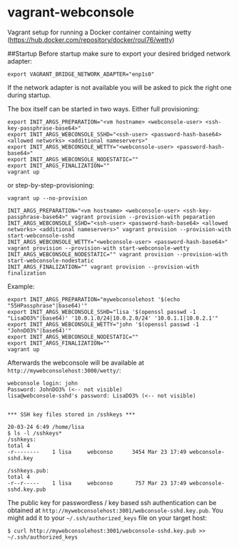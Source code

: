 # vagrant-webconsole
Vagrant setup for running a Docker container containing wetty (https://hub.docker.com/repository/docker/roul76/wetty)

##Startup
Before startup make sure to export your desired bridged network adapter:
```
export VAGRANT_BRIDGE_NETWORK_ADAPTER="enp1s0"
```
If the network adapter is not available you will be asked to pick the right one during startup.

The box itself can be started in two ways.
Either full provisioning:
```
export INIT_ARGS_PREPARATION="<vm hostname> <webconsole-user> <ssh-key-passphrase-base64>"
export INIT_ARGS_WEBCONSOLE_SSHD="<ssh-user> <password-hash-base64> <allowed networks> <additional nameservers>"
export INIT_ARGS_WEBCONSOLE_WETTY="<webconsole-user> <password-hash-base64>"
export INIT_ARGS_WEBCONSOLE_NODESTATIC=""
export INIT_ARGS_FINALIZATION="" 
vagrant up
```
or step-by-step-provisioning:
```
vagrant up --no-provision

INIT_ARGS_PREPARATION="<vm hostname> <webconsole-user> <ssh-key-passphrase-base64>" vagrant provision --provision-with peparation
INIT_ARGS_WEBCONSOLE_SSHD="<ssh-user> <password-hash-base64> <allowed networks> <additional nameservers>" vagrant provision --provision-with start-webconsole-sshd  
INIT_ARGS_WEBCONSOLE_WETTY="<webconsole-user> <password-hash-base64>" vagrant provision --provision-with start-webconsole-wetty
INIT_ARGS_WEBCONSOLE_NODESTATIC="" vagrant provision --provision-with start-webconsole-nodestatic
INIT_ARGS_FINALIZATION="" vagrant provision --provision-with finalization
```

Example:
```
export INIT_ARGS_PREPARATION="mywebconsolehost '$(echo "55HPassphrase"|base64)'"
export INIT_ARGS_WEBCONSOLE_SSHD="lisa '$(openssl passwd -1 "LisaDO3%"|base64)' '10.0.1.0/24|10.0.2.0/24' '10.0.1.1|10.0.2.1'"
export INIT_ARGS_WEBCONSOLE_WETTY="john '$(openssl passwd -1 "JohnDO3%"|base64)'"
export INIT_ARGS_WEBCONSOLE_NODESTATIC=""
export INIT_ARGS_FINALIZATION="" 
vagrant up
```
Afterwards the webconsole will be available at `http://mywebconsolehost:3000/wetty/`:
```
webconsole login: john
Password: JohnDO3% (<-- not visible)
lisa@webconsole-sshd's password: LisaDO3% (<-- not visible)


*** SSH key files stored in /sshkeys ***

20-03-24 6:49 /home/lisa
$ ls -l /sshkeys*
/sshkeys:
total 4
-r--------    1 lisa     webconso      3454 Mar 23 17:49 webconsole-sshd.key

/sshkeys.pub:
total 4
-r--r-----    1 lisa     webconso       757 Mar 23 17:49 webconsole-sshd.key.pub
```
The public key for passwordless / key based ssh authentication can be obtained at `http://mywebconsolehost:3001/webconsole-sshd.key.pub`.
You might add it to your `~/.ssh/authorized_keys` file on your target host:
```
$ curl http://mywebconsolehost:3001/webconsole-sshd.key.pub >> ~/.ssh/authorized_keys
```
